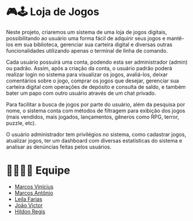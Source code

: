 # :video_game:🕹️ Loja de Jogos  

Neste projeto, criaremos um sistema de uma loja de jogos digitais, possibilitando ao usuário uma forma fácil de adquirir seus jogos e mantê-los em sua biblioteca, gerenciar sua carteira digital e diversas outras funcionalidades utilizando apenas o terminal de linha de comando.  

Cada usuário possuirá uma conta, podendo esta ser administrador (admin) ou padrão. Assim, após a criação da conta, o usuário padrão poderá realizar login no sistema para visualizar os jogos, avaliá-los, deixar comentários sobre o jogo, comprar os jogos que desejar, gerenciar sua carteira digital com operações de depósito e consulta de saldo, e também bater um papo com outro usuário através de um chat privado.  

Para facilitar a busca de jogos por parte do usuário, além da pesquisa por nome, o sistema conta com métodos de filtragem para exibição dos jogos (mais vendidos, mais jogados, lançamentos, gêneros como RPG, terror, puzzle, etc).  

O usuário administrador tem privilégios no sistema, como cadastrar jogos, atualizar jogos, ter um dashboard com diversas estatísticas do sistema e analisar as denúncias feitas pelos usuários.  

# 👨‍💻👩‍💻 Equipe  

- [Marcos Vinícius](https://github.com/marcosfragoso)
- [Marcos Antônio](https://github.com/MarcosAntonio15243)
- [Leila Farias](https://github.com/LeilaFarias)
- [João Victor](https://github.com/VictorCosme)
- [Hildon Regis](https://github.com/Hildon27)

